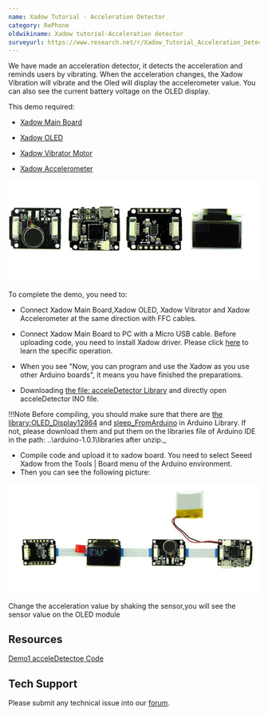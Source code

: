 ```yaml
---
name: Xadow Tutorial - Acceleration Detector
category: RePhone
oldwikiname: Xadow tutorial-Acceleration detector
surveyurl: https://www.research.net/r/Xadow_Tutorial_Acceleration_Detector
---
```


We have made an acceleration detector, it detects the acceleration and reminds users by vibrating. When the acceleration changes, the Xadow Vibration will vibrate and the Oled will display the accelerometer value. You can also see the current battery voltage on the OLED display.

This demo required:


*   [Xadow Main Board](/Xadow_Main_Board/)

*   [Xadow OLED](/Xado_OLED_128multiply64)

*   [Xadow Vibrator Motor](http://wiki.seeedstudio.com/Xadow_Vibrator_Motor/)

*   [Xadow Accelerometer](/Xadow_3_Aixs_Accelerometer/)


![](https://github.com/SeeedDocument/Xadow_Tutorial_Acceleration_Detector/raw/master/img/Untitled2.jpg)

To complete the demo, you need to:

*   Connect Xadow Main Board,Xadow OLED, Xadow Vibrator and Xadow Accelerometer at the same direction with FFC cables.

*   Connect Xadow Main Board to PC with a Micro USB cable. Before uploading code, you need to install Xadow driver. Please click [here](/Xadow_Main_Board#Get_Start_with_Xadow_Main_Board) to learn the specific operation.

*   When you see "Now, you can program and use the Xadow as you use other Arduino boards", it means you have finished the preparations.

*   Downloading [the file: acceleDetector Library](https://github.com/SeeedDocument/Xadow_Tutorial_Acceleration_Detector/raw/master/res/AccelerationDetector.zip) and directly open acceleDetector INO file.

!!!Note
    Before compiling, you should make sure that there are [the library:OLED_Display12864](https://github.com/SeeedDocument/Xadow_Tutorial_Acceleration_Detector/raw/master/res/OLED_Display12864.zip) and [sleep_FromArduino](https://github.com/SeeedDocument/Xadow_Tutorial_Acceleration_Detector/raw/master/res/Sleep_FromArduino.zip) in Arduino Library. If not, please download them and put them on the libraries file of Arduino IDE in the path: ..\arduino-1.0.1\libraries after unzip._

*   Compile code and upload it to xadow board. You need to select Seeed Xadow from the Tools | Board menu of the Arduino environment.
*   Then you can see the following picture:

![](https://github.com/SeeedDocument/Xadow_Tutorial_Acceleration_Detector/raw/master/img/Demo_1_effect_picture.jpg)

Change the acceleration value by shaking the sensor,you will see the sensor value on the OLED module

##  Resources

[Demo1 acceleDetectoe Code](https://github.com/SeeedDocument/Xadow_Tutorial_Acceleration_Detector/raw/master/res/AccelerationDetector.zip)

## Tech Support
Please submit any technical issue into our [forum](http://forum.seeedstudio.com/). 
